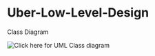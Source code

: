 # Uber-Low-Level-Design

Class Diagram 
<br>


![Click here for UML Class diagram](https://www.planttext.com/api/plantuml/svg/l5ZPRjiu57ttLn1zAEI1dGy80gEUs6qC94vWootcoM0asYQW3I9TJ96cFpOFyqdzXN8NnSLnLxzOvDqFxxsyqjV__dz3A6pfiIm60rnHrEvWXi13YpDSxTUqXHJjFu6d0H2_9_X8s5v6dq46Y-nOC3BdHKbMLuG2Se0johSDRQ_I5ZTtYC8Pf73o6ZJsUdW9ylhuM22fzekjrp6T30VFWq5MG4B03EtWiQ0HvtwNGs6hmg-8G-FF4pSC7S8AKhRxDoGe_yDXn2sBK4uu5WodovLPYp-YzWxIxF12ofISHx8diOYyW2n6AJhn5OTTi5Fd5a52KrmY4M7CsL_gO0_zq_Q5fo-uo4yX7AUESKDneIDvObLDSVOCMd6kQSsOsN-ocgQBvJlGoEFctejzHmYJ6xm_I1vVvB6k2uuigeubK5HfThEShjUBTylvJ2plb_FjEfskn2BzS2yMQxcwMStdrlhj_MPbBnVlDLKRIbUB1xwLRjPXQxCL4rfjxvVRz6Q-_J3znzwThlY_PEHwK_NyCDsirUFrT7azlxrLg_bonfww_Aap5dvTQNnbcG5MfvWUSzJVhAkzjQj54qLkRfNG29WTBJ4CfOwMjzBPJa7bqjZAGoqo0QJDsE84GqweOL1dsU8SjVAqU_kvo3wBq7CZ2QflriA14GXJPyBw29WSwqmhAFQ8Mfi9Ip_9QwWpookNJ1ooDcDlXY3lnMLVG4BE02vA1rImb2SzveK1u4U8YpwU5cAwkKZHPibahUXjXuvDpgfxohKbGd4ZdeTEu5m33rlT4qBlwmww82nV_DvfHodmZWOP24e8d1EJFioVTbfQT0eYK0Y2Ro8psYEgRgto-dGH5MSNaTsdU3yz4hdFBap00cqMkLphskUtlAVQkMudWirk-U5Ot9j1n-RT6APw4-uMpdlrgK2JnJWAt6-wW69LVLxDQm34dDDZzgDtTW9E-Q4tOKANYgau3Pvd30JLmJ5f2lY9KsQi_d51ag7CqaYNyBl3tTxKph6gMmOXyxE4pPLCyn2U-fZ87MpiDi5K9SfTcEUgK7ireuEKDHS_ARThnBMS66YCDFUJmtPsVCvuOHI900C6sNveYB9HwNUhxm5TfhTg2XtaMe-5kEmo3bIcWSLhnkbsKGtzqAKA7whECPyz0fGLYy59vty75SWHc-5BN27tXU2bbuuoEFswPUiOyORU7xCIANSVDojW1pgB4aAl9-ZCNB4yOnra50rb8Xe_qUj5jQlFrQ5bEvbG2iXSPa-nUs5lhZd3PA22j2vnngrFG8N-LMtH6l2wchXk4KD6zBspxelll1FwhJdSPS8W-QTlFB_qZYLuwbsaxC2xJlxNUAodFZ6ki3kX8c0oC5s7CyY1gKVNoSB9OZOvIJMZV92hrYRuWk51a4lj_3Lakzov6VUb_h8hp11xvANUaNALNds-k8XyBmdpnhyw328U2B7Jhye2cWur0MhPr8mJr3k5d0LRd6vU-g8SFghMwTX7umDf7wC-VizeFnSqcyWvEL_tcAgQ8jOAzWVAtUIV0rYUfmTCWEnWx0621hQ2lCDi-7h5uYhhwkBGDAyks7js3hWEgQX0Ey5e3RI_GfsPwNz4qnlsn3zLVWC00F__0m00)